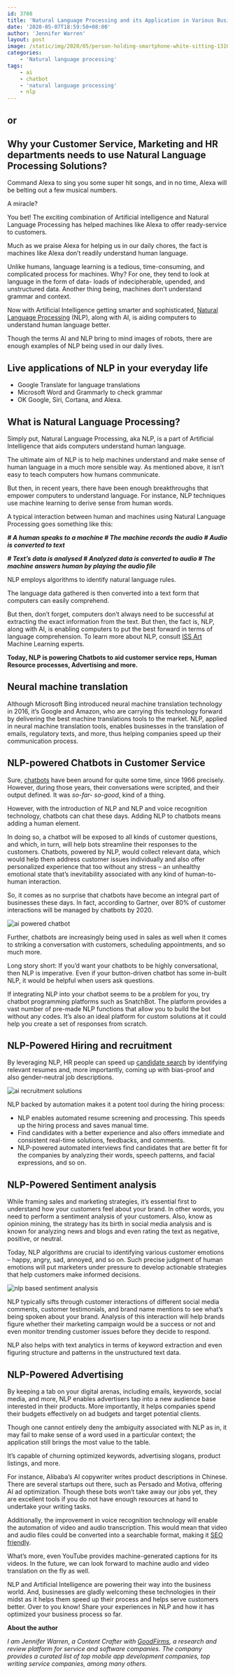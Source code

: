 ```yaml
---
id: 3708
title: 'Natural Language Processing and its Application in Various Business Areas to Optimize Processes'
date: '2020-05-07T18:59:50+08:00'
author: 'Jennifer Warren'
layout: post
image: /static/img/2020/05/person-holding-smartphone-white-sitting-1310532.jpg
categories:
    - 'Natural language processing'
tags:
    - ai
    - chatbot
    - 'natural language processing'
    - nlp
---
```


## or

## Why your Customer Service, Marketing and HR departments needs to use Natural Language Processing Solutions?

Command Alexa to sing you some super hit songs, and in no time, Alexa will be belting out a few musical numbers.

A miracle?

You bet! The exciting combination of Artificial intelligence and Natural Language Processing has helped machines like Alexa to offer ready-service to customers.

Much as we praise Alexa for helping us in our daily chores, the fact is machines like Alexa don’t readily understand human language.

Unlike humans, language learning is a tedious, time-consuming, and complicated process for machines. Why? For one, they tend to look at language in the form of data- loads of indecipherable, upended, and unstructured data. Another thing being, machines don’t understand grammar and context.

Now with Artificial Intelligence getting smarter and sophisticated, [Natural Language Processing](https://issart.com/services/natural-language-processing-text-analysis/) (NLP), along with AI, is aiding computers to understand human language better.

Though the terms AI and NLP bring to mind images of robots, there are enough examples of NLP being used in our daily lives.

## Live applications of NLP in your everyday life

- Google Translate for language translations
- Microsoft Word and Grammarly to check grammar
- OK Google, Siri, Cortana, and Alexa.

## What is Natural Language Processing?

Simply put, Natural Language Processing, aka NLP, is a part of Artificial Intelligence that aids computers understand human language.

The ultimate aim of NLP is to help machines understand and make sense of human language in a much more sensible way. As mentioned above, it isn’t easy to teach computers how humans communicate.

But then, in recent years, there have been enough breakthroughs that empower computers to understand language. For instance, NLP techniques use machine learning to derive sense from human words.

A typical interaction between human and machines using Natural Language Processing goes something like this:

***\# A human speaks to a machine # The machine records the audio # Audio is converted to text***

 ***# Text’s data is analysed # Analyzed data is converted to audio # The machine answers human by playing the audio file***

NLP employs algorithms to identify natural language rules.

The language data gathered is then converted into a text form that computers can easily comprehend.

But then, don’t forget, computers don’t always need to be successful at extracting the exact information from the text. But then, the fact is, NLP, along with AI, is enabling computers to put the best forward in terms of language comprehension. To learn more about NLP, consult [ISS Art](https://www.goodfirms.co/company/iss-art) Machine Learning experts.

**Today, NLP is powering Chatbots to aid customer service reps, Human Resource processes, Advertising and more.**

## Neural machine translation

Although Microsoft Bing introduced neural machine translation technology in 2016, it’s Google and Amazon, who are carrying this technology forward by delivering the best machine translations tools to the market. NLP, applied in neural machine translation tools, enables businesses in the translation of emails, regulatory texts, and more, thus helping companies speed up their communication process.

## NLP-powered Chatbots in Customer Service

Sure, [chatbots](https://www.goodfirms.co/resources/online-chatbot-technology) have been around for quite some time, since 1966 precisely. However, during those years, their conversations were scripted, and their output defined. It was *so-far- so-good*, kind of a thing.

However, with the introduction of NLP and NLP and voice recognition technology, chatbots can chat these days. Adding NLP to chatbots means adding a human element.

In doing so, a chatbot will be exposed to all kinds of customer questions, and which, in turn, will help bots streamline their responses to the customers. Chatbots, powered by NLP, would collect relevant data, which would help them address customer issues individually and also offer personalized experience that too without any stress – an unhealthy emotional state that’s inevitability associated with any kind of human-to-human interaction.

So, it comes as no surprise that chatbots have become an integral part of businesses these days. In fact, according to Gartner, over 80% of customer interactions will be managed by chatbots by 2020.

![ai powered chatbot](/static/img/2020/05/blur-car-cellphone-contemporary-230554.jpg)

Further, chatbots are increasingly being used in sales as well when it comes to striking a conversation with customers, scheduling appointments, and so much more.

Long story short: If you’d want your chatbots to be highly conversational, then NLP is imperative. Even if your button-driven chatbot has some in-built NLP, it would be helpful when users ask questions.

If integrating NLP into your chatbot seems to be a problem for you, try chatbot programming platforms such as SnatchBot. The platform provides a vast number of pre-made NLP functions that allow you to build the bot without any codes. It’s also an ideal platform for custom solutions at it could help you create a set of responses from scratch.

## NLP-Powered Hiring and recruitment

By leveraging NLP, HR people can speed up [candidate search](https://blog.issart.com/5-ways-to-improve-your-recruiting-strategy-with-ai-and-hr-software/) by identifying relevant resumes and, more importantly, coming up with bias-proof and also gender-neutral job descriptions.

![ai recruitment solutions](/static/img/2020/05/free-to-use-sounds-kOuCX7fh50U-unsplash.jpg)

NLP backed by automation makes it a potent tool during the hiring process:

- NLP enables automated resume screening and processing. This speeds up the hiring process and saves manual time.
- Find candidates with a better experience and also offers immediate and consistent real-time solutions, feedbacks, and comments.
- NLP-powered automated interviews find candidates that are better fit for the companies by analyzing their words, speech patterns, and facial expressions, and so on.

## NLP-Powered Sentiment analysis

While framing sales and marketing strategies, it’s essential first to understand how your customers feel about your brand. In other words, you need to perform a sentiment analysis of your customers. Also, know as opinion mining, the strategy has its birth in social media analysis and is known for analyzing news and blogs and even rating the text as negative, positive, or neutral.

Today, NLP algorithms are crucial to identifying various customer emotions – happy, angry, sad, annoyed, and so on. Such precise judgment of human emotions will put marketers under pressure to develop actionable strategies that help customers make informed decisions.

![nlp based sentiment analysis](/static/img/2020/05/austin-distel-tLZhFRLj6nY-unsplash.jpg)

NLP typically sifts through customer interactions of different social media comments, customer testimonials, and brand name mentions to see what’s being spoken about your brand. Analysis of this interaction will help brands figure whether their marketing campaign would be a success or not and even monitor trending customer issues before they decide to respond.

NLP also helps with text analytics in terms of keyword extraction and even figuring structure and patterns in the unstructured text data.

## NLP-Powered Advertising

By keeping a tab on your digital arenas, including emails, keywords, social media, and more, NLP enables advertisers tap into a new audience base interested in their products. More importantly, it helps companies spend their budgets effectively on ad budgets and target potential clients.

Though one cannot entirely deny the ambiguity associated with NLP as in, it may fail to make sense of a word used in a particular context; the application still brings the most value to the table.

It’s capable of churning optimized keywords, advertising slogans, product listings, and more.

For instance, Alibaba’s AI copywriter writes product descriptions in Chinese. There are several startups out there, such as Persado and Motiva, offering AI ad optimization. Though these bots won’t take away our jobs yet, they are excellent tools if you do not have enough resources at hand to undertake your writing tasks.

Additionally, the improvement in voice recognition technology will enable the automation of video and audio transcription. This would mean that video and audio files could be converted into a searchable format, making it [SEO friendly](https://www.goodfirms.co/seo-agencies).

What’s more, even YouTube provides machine-generated captions for its videos. In the future, we can look forward to machine audio and video translation on the fly as well.

NLP and Artificial Intelligence are powering their way into the business world. And, businesses are gladly welcoming these technologies in their midst as it helps them speed up their process and helps serve customers better. Over to you know! Share your experiences in NLP and how it has optimized your business process so far.

**About the author**

*I am Jennifer Warren, a Content Crafter with [GoodFirms](https://www.goodfirms.co/), a research and review platform for service and software companies. The company provides a curated list of top mobile app development companies, top writing service companies, among many others.*